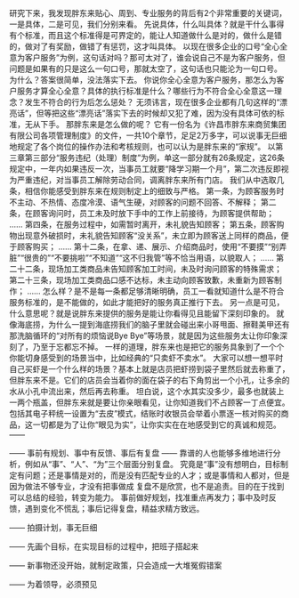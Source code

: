 
研究下来，我发现胖东来贴心、周到、专业服务的背后有2个非常重要的关键词，一是具体，二是可见，我们分别来看。
先说具体，什么叫具体？就是干什么事得有个标准，而且这个标准得是可界定的，能让人知道做什么是对的，做什么是错的，做对了有奖励，做错了有惩罚，这才叫具体。
以现在很多企业的口号“全心全意为客户服务”为例，这句话对吗？那可太对了，谁会说自己不是为客户服务，但问题是如果有的只是这么一句口号，那就太空了，这句话也只能沦为一句口号。
为什么？答案很简单，没法落实下去。
你说你全心全意为客户服务，那怎么为客户服务才算全心全意？具体的执行标准是什么？哪些行为不符合全心全意这一理念？发生不符合的行为后怎么惩处？
无须讳言，现在很多企业都有几句这样的“漂亮话”，但等把这些“漂亮话”落实下去的时候却又犯了难，因为没有具体可依的标准，无从下手。
那胖东来是怎么做的呢？
它有一份名为《许昌市胖东来商贸集团有限公司各项管理制度》的文件，一共10个章节，足足2万多字，可以说事无巨细地规定了各个岗位的操作办法和考核规则，也可以认为是胖东来的“家规”。
以第三章第三部分“服务违纪（处理）制度”为例，单这一部分就有26条规定，这26条规定中，一年内如果违反一次，当事员工就要“降学习期一个月”，第二次违反即视为严重违纪，对当事员工解除劳动合同，调离胖东来所有门店。
我们从中选取几条，相信你能感受到胖东来在规则制定上的细致与严格。
第一条，为顾客服务时不主动、不热情、态度冷漠、语气生硬，对顾客的问题不回答、不解释；
第二条，在顾客询问时，员工未及时放下手中的工作上前接待，为顾客提供帮助；
……
第四条，在服务过程中，如需暂时离开，未礼貌告知顾客；
第五条，顾客购物出现意外破损时，未礼貌告知顾客“没关系”，未立即为顾客送上同样的商品，便于顾客购买；
……
第十二条，在拿、递、展示、介绍商品时，使用“不要摸”“别弄脏”“很贵的”“不要挑啦”“不知道”“这不归我管”等不恰当用语，以貌取人；
……
第二十二条，现场加工类商品未告知顾客加工时间，未及时询问顾客的特殊需求；
第二十三条，现场加工类商品口感不达标，未主动向顾客致歉，未重新为顾客制作；
……
怎么样？是不是每一条都足够清晰明确，员工一看就知道什么是不符合服务标准的，是不能做的，如此才能把好的服务真正推行下去。
另一点是可见，什么意思呢？就是说胖东来提供的服务是能让你看得见且能留下深刻印象的。
就像海底捞，为什么一提到海底捞我们的脑子里就会碰出来小哥甩面、擦鞋美甲还有那洗脑循环的“对所有的烦恼说Bye Bye”等场景，就是因为这些服务太让你印象深刻了，乃至于忘都忘不掉。
一样的道理，胖东来也是把它的服务具象到了一个个你能切身感受到的场景当中，比如经典的“只卖虾不卖水”。
大家可以想一想平时自己买虾是一个什么样的场景？基本上就是店员把虾捞到袋子里然后就去称重了，但胖东来不是。它们的店员会当着你的面在袋子的右下角剪出一个小孔，让多余的水从小孔中流出来，然后再去称重。
坦白说，这个水其实没多少，最多也就装上一两个瓶盖，但胖东来就是要让你亲眼看见，让你知道我们不占顾客一丁点便宜。
包括其电子秤统一设置为“去皮”模式，结账时收银员会举着小票逐一核对购买的商品，这一切都是为了让你“眼见为实”，让你实实在在地感受到它的真诚和规范。
——

——
事前有规划、事中有反馈、事后有复盘
——
靠谱的人也能够多维地进行分析，例如从“事”、“人”、“为”三个层面分别复盘。
究竟是“事”没有想明白，目标制定有问题；还是事情是对的，而是没有匹配专业的人才；或是事情和人都对，但是因为做法不够专业，才没有把事做成
复盘不是欣赏，也不是追责。目的在于找到可以总结的经验，转变为能力。
事前做好规划，找准重点再发力；事中及时反馈，遇到变化不慌乱；事后记得复盘，精益求精方致远。

——
拍摄计划，事无巨细

——
先画个目标，在实现目标的过程中，把班子搭起来

——
新事物还没开始，就制定政策，只会造成一大堆冤假错案

——
为着领导，必须预见
